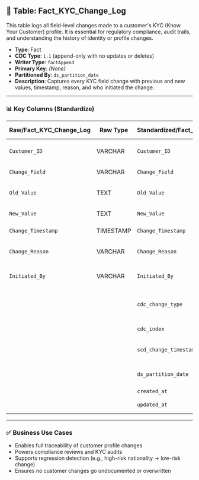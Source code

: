 ## 📜 Table: Fact_KYC_Change_Log

This table logs all field-level changes made to a customer's KYC (Know Your Customer) profile. It is essential for regulatory compliance, audit trails, and understanding the history of identity or profile changes.

- **Type**: Fact  
- **CDC Type**: `1.1` (append-only with no updates or deletes)  
- **Writer Type**: `factAppend`  
- **Primary Key**: *(None)*  
- **Partitioned By**: `ds_partition_date`  
- **Description**: Captures every KYC field change with previous and new values, timestamp, reason, and who initiated the change.

---

### 📊 Key Columns (Standardize)

| Raw/Fact_KYC_Change_Log | Raw Type | Standardized/Fact_KYC_Change_Log | Standardized Type | Description                                            | PK  | Note                          |
|--------------------------|----------|-----------------------------------|--------------------|--------------------------------------------------------|-----|-------------------------------|
| `Customer_ID`            | VARCHAR  | `Customer_ID`                     | VARCHAR            | ID of customer whose KYC field was changed             |     | FK to `Dim_Customer`          |
| `Change_Field`           | VARCHAR  | `Change_Field`                    | VARCHAR            | Name of the field that was modified                    |     |                               |
| `Old_Value`              | TEXT     | `Old_Value`                       | TEXT               | Previous value before the change                       |     |                               |
| `New_Value`              | TEXT     | `New_Value`                       | TEXT               | New value after the change                             |     |                               |
| `Change_Timestamp`       | TIMESTAMP| `Change_Timestamp`                | TIMESTAMP          | When the change occurred                               |     | FK to `Dim_Time`              |
| `Change_Reason`          | VARCHAR  | `Change_Reason`                   | VARCHAR            | Reason for making the change                           |     | Optional                      |
| `Initiated_By`           | VARCHAR  | `Initiated_By`                    | VARCHAR            | Staff or process that initiated the change             |     |                               |
|                          |          | `cdc_change_type`                 | STRING             | Always `'cdc_insert'` – append-only event              |     | CDC 1.1 logic                 |
|                          |          | `cdc_index`                       | INT                | Optional change index                                  |     |                               |
|                          |          | `scd_change_timestamp`           | TIMESTAMP          | Time when the change record was processed              |     |                               |
|                          |          | `ds_partition_date`              | DATE               | Partitioning column (from `Change_Timestamp`)          |     |                               |
|                          |          | `created_at`                     | TIMESTAMP          | Insert time                                            |     |                               |
|                          |          | `updated_at`                     | TIMESTAMP          | Typically null in CDC 1.1                              |     |                               |

---

### ✅ Business Use Cases

- Enables full traceability of customer profile changes  
- Powers compliance reviews and KYC audits  
- Supports regression detection (e.g., high-risk nationality → low-risk change)  
- Ensures no customer changes go undocumented or overwritten